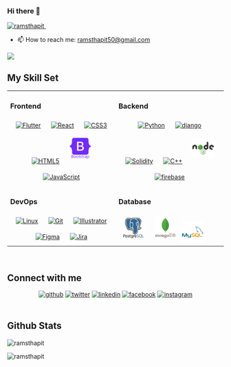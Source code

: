### Hi there 👋

<!-- ### My name is Ram Sthapit -->
<!-- ![Ram Sthapit's GitHub stats](https://github-readme-stats.vercel.app/api?username=ramsthapit&show_icons=true&theme=radical) -->



<!-- **ramsthapit/ramsthapit** is a ✨ _special_ ✨ repository because its `README.md` (this file) appears on your GitHub profile.
Here are some ideas to get you started:
 -->

<p align="left"> 
  <a href="https://github.com/ryo-ma/github-profile-trophy">
    <img src="https://github-profile-trophy.vercel.app/?username=ramsthapit" alt="ramsthapit" />
  </a>&nbsp; 
</p>

<!--
- 🔭 I’m currently working on YATRAA
- 🌱 I’m currently learning Django, AI
-->
- 📫 How to reach me: ramsthapit50@gmail.com
<!--
- 👯 I’m looking to collaborate on ...
- 🤔 I’m looking for help with ...
- 💬 Ask me about ...

- 😄 Pronouns: ...
- ⚡ Fun fact: ...
-->
<p>
 
 <img align="center" src="https://github-readme-stats.vercel.app/api/top-langs/?username=ramsthapit&layout=compact&theme=buefy&hide_border=true" />
 
 ## My Skill Set  
<table><tr><td valign="top" width="33%">



### Frontend  
<div align="center">  
<a href="https://flutter.dev/" target="_blank"><img style="margin: 10px" src="https://docs.flutter.dev/assets/images/flutter-logo-sharing.png" alt="Flutter"height="50" width="50" /></a>  
<a href="https://reactjs.org/" target="_blank"><img style="margin: 10px" src="https://profilinator.rishav.dev/skills-assets/react-original-wordmark.svg" alt="React"height="50" width="50" /></a>  
<a href="https://www.w3schools.com/css/" target="_blank"><img style="margin: 10px" src="https://profilinator.rishav.dev/skills-assets/css3-original-wordmark.svg" alt="CSS3"height="50" width="50" /></a>  
<a href="https://en.wikipedia.org/wiki/HTML5" target="_blank"><img style="margin: 10px" src="https://profilinator.rishav.dev/skills-assets/html5-original-wordmark.svg" alt="HTML5"height="50" width="50" /></a>
<a href="https://getbootstrap.com" target="_blank" rel="noreferrer"><img style="margin: 10px" src="https://raw.githubusercontent.com/devicons/devicon/master/icons/bootstrap/bootstrap-plain-wordmark.svg" alt="bootstrap"height="50" width="50"/></a> 
<a href="https://www.javascript.com/" target="_blank"><img style="margin: 10px" src="https://profilinator.rishav.dev/skills-assets/javascript-original.svg" alt="JavaScript"height="50" width="50" /></a> 
</div>

</td><td valign="top" width="33%">



### Backend  
<div align="center">  
<a href="https://www.python.org/" target="_blank"><img style="margin: 10px" src="https://profilinator.rishav.dev/skills-assets/python-original.svg" alt="Python"height="50" width="50" /></a>  
<a href="https://www.djangoproject.com/" target="_blank" rel="noreferrer"><img style="margin: 10px" src="https://cdn.worldvectorlogo.com/logos/django.svg" alt="django"height="50" width="50"/></a>
<a href="https://docs.soliditylang.org/" target="_blank"><img style="margin: 10px" src="https://miro.medium.com/max/320/1*_VZIGjpHOHaoAmNcApUQgA.jpeg" alt="Solidity"height="50" width="50" /></a>
<a href="https://www.cplusplus.com/" target="_blank"><img style="margin: 10px" src="https://profilinator.rishav.dev/skills-assets/cplusplus-original.svg" alt="C++"height="50" width="50" /></a>  
<a href="https://www.nodejs.com/" target="_blank" rel="noreferrer"><img style="margin: 10px" src="https://raw.githubusercontent.com/devicons/devicon/master/icons/nodejs/nodejs-original-wordmark.svg" alt="nodeJs"height="50" width="50"/></a>
<a href="https://firebase.google.com/" target="_blank" rel="noreferrer"><img style="margin: 10px" src="https://www.vectorlogo.zone/logos/firebase/firebase-icon.svg" alt="firebase"height="50" width="50"/></a> 
</div>
</td></tr>
<tr><td valign="top" width="33%">



### DevOps  
<div align="center">  
<a href="https://www.linux.org/" target="_blank"><img style="margin: 10px" src="https://profilinator.rishav.dev/skills-assets/linux-original.svg" alt="Linux"height="50" width="50" /></a>  
<a href="https://github.com/" target="_blank"><img style="margin: 10px" src="https://profilinator.rishav.dev/skills-assets/git-scm-icon.svg" alt="Git"height="50" width="50" /></a> 
<a href="https://www.adobe.com/in/products/illustrator.html" target="_blank"><img style="margin: 10px" src="https://profilinator.rishav.dev/skills-assets/adobe_illustrator-icon.svg" alt="Illustrator"height="50" width="50" /></a> 
<a href="https://www.figma.com/" target="_blank"><img style="margin: 10px" src="https://upload.wikimedia.org/wikipedia/commons/3/33/Figma-logo.svg" alt="Figma"height="50" width="50" /></a> 
<a href="https://www.atlassian.com/software/jira/" target="_blank"><img style="margin: 10px" src="https://cdn.worldvectorlogo.com/logos/jira-1.svg" alt="Jira"height="50" width="50" /></a> 
</div>
</td>
<td valign="top" width="33%">
 
 
 
 ### Database
<a href="https://www.postgresql.org" target="_blank" rel="noreferrer"> 
 <img  style="margin: 10px" src="https://raw.githubusercontent.com/devicons/devicon/master/icons/postgresql/postgresql-original-wordmark.svg" alt="postgresql" width="50"height="50" width="50"/></a>
<a href="https://www.mongodb.com/" target="_blank" rel="noreferrer"> <img style="margin: 10px" src="https://raw.githubusercontent.com/devicons/devicon/master/icons/mongodb/mongodb-original-wordmark.svg" alt="mongodb"height="50" width="50"/></a> <a href="https://www.mysql.com/" target="_blank" rel="noreferrer"> <img src="https://raw.githubusercontent.com/devicons/devicon/master/icons/mysql/mysql-original-wordmark.svg" alt="mysql"height="50" width="50"/></a> 
</tr></table>  
<br/>  
 
<!-- ## Languages and Tools:

<p align="left">
   
  <a href="https://www.python.org" target="_blank" rel="noreferrer"> 
    <img src="https://raw.githubusercontent.com/devicons/devicon/master/icons/python/python-original.svg" alt="python" width="80" height="80"/> 
  </a>
  <a href="https://www.djangoproject.com/" target="_blank" rel="noreferrer">
    <img src="https://cdn.worldvectorlogo.com/logos/django.svg" alt="django" width="80" height="80"/> 
  </a>
  
  <a href="https://flutter.dev" target="_blank" rel="noreferrer">
    <img src="https://www.vectorlogo.zone/logos/flutterio/flutterio-icon.svg" alt="flutter" width="80" height="80"/> 
  </a> 
  <a href="https://firebase.google.com/" target="_blank" rel="noreferrer">
    <img src="https://www.vectorlogo.zone/logos/firebase/firebase-icon.svg" alt="firebase" width="80" height="80"/> 
  </a> 
    <a href="https://www.cprogramming.com/" target="_blank" rel="noreferrer"> 
    <img src="https://raw.githubusercontent.com/devicons/devicon/master/icons/c/c-original.svg" alt="c" width="80" height="80"/> 
  </a>
  <a href="https://www.w3schools.com/cpp/" target="_blank" rel="noreferrer">
    <img src="https://raw.githubusercontent.com/devicons/devicon/master/icons/cplusplus/cplusplus-original.svg" alt="cplusplus" width="80" height="80"/> 
  </a> 
  <a href="https://www.w3.org/html/" target="_blank" rel="noreferrer"> 
    <img src="https://raw.githubusercontent.com/devicons/devicon/master/icons/html5/html5-original-wordmark.svg" alt="html5" width="80" height="80"/> 
  </a>
  <a href="https://www.w3schools.com/css/" target="_blank" rel="noreferrer"> 
    <img src="https://raw.githubusercontent.com/devicons/devicon/master/icons/css3/css3-original-wordmark.svg" alt="css3" width="80" height="80"/>
  </a>
  <a href="https://getbootstrap.com" target="_blank" rel="noreferrer">
    <img src="https://raw.githubusercontent.com/devicons/devicon/master/icons/bootstrap/bootstrap-plain-wordmark.svg" alt="bootstrap" width="80" height="80"/> 
  </a> 
</p>
 -->
## Connect with me  
<div align="center">
<a href="https://github.com/ramsthapit" target="_blank">
<img src=https://img.shields.io/badge/github-%2324292e.svg?&style=for-the-badge&logo=github&logoColor=white alt=github style="margin-bottom: 5px;" /></a>
<a href="https://twitter.com/ram_sthapit" target="_blank">
<img src=https://img.shields.io/badge/twitter-%2300acee.svg?&style=for-the-badge&logo=twitter&logoColor=white alt=twitter style="margin-bottom: 5px;" /></a>
<a href="https://linkedin.com/in/ram-sthapit/" target="_blank">
<img src=https://img.shields.io/badge/linkedin-%231E77B5.svg?&style=for-the-badge&logo=linkedin&logoColor=white alt=linkedin style="margin-bottom: 5px;" /></a>
<a href="https://www.facebook.com/sthapitRam" target="_blank">
<img src=https://img.shields.io/badge/facebook-%232E87FB.svg?&style=for-the-badge&logo=facebook&logoColor=white alt=facebook style="margin-bottom: 5px;" /></a>
<a href="https://instagram.com/ram_sthapit" target="_blank">
<img src=https://img.shields.io/badge/instagram-%23000000.svg?&style=for-the-badge&logo=instagram&logoColor=white alt=instagram style="margin-bottom: 5px;" /></a>  
</div>  
  

<br/> 

## Github Stats  
<p>
  <img align="center" src="https://github-readme-stats.vercel.app/api?username=ramsthapit&show_icons=true&locale=en" alt="ramsthapit" />
</p>

<!-- <p>
  <img align="center" src="https://github-readme-stats.vercel.app/api/top-langs?username=ramsthapit&show_icons=true&locale=en&layout=compact" alt="ramsthapit" />;
</p> -->
<!-- ![Anurag's GitHub stats](https://github-readme-stats.vercel.app/api?username=ramsthapit&show_icons=true&theme=onedark) -->


<!-- <p><img align="center" src="https://github-readme-streak-stats.herokuapp.com/?user=ramsthapit&" alt="ramsthapit" /></p> -->

 
<p align="left">
  <img src="https://komarev.com/ghpvc/?username=ramsthapit&label=Profile%20views&color=0e75b6&style=flat" alt="ramsthapit" /> 
</p>
